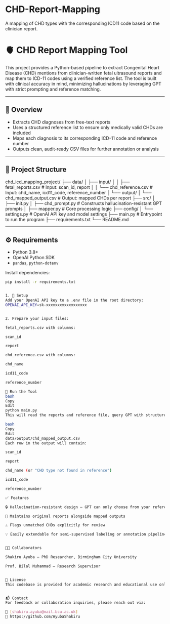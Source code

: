 # CHD-Report-Mapping
A mapping of CHD types with the corresponding ICD11 code based on the clinician report.

# 🫀 CHD Report Mapping Tool

This project provides a Python-based pipeline to extract Congenital Heart Disease (CHD) mentions from clinician-written fetal ultrasound reports and map them to ICD-11 codes using a verified reference list. The tool is built with clinical accuracy in mind, minimizing hallucinations by leveraging GPT with strict prompting and reference matching.

---

## 📌 Overview

- Extracts CHD diagnoses from free-text reports
- Uses a structured reference list to ensure only medically valid CHDs are included
- Maps each diagnosis to its corresponding ICD-11 code and reference number
- Outputs clean, audit-ready CSV files for further annotation or analysis

---

## 🧱 Project Structure

chd_icd_mapping_project/
├── data/
│ ├── input/
│ │ ├── fetal_reports.csv # Input: scan_id, report
│ │ └── chd_reference.csv # Input: chd_name, icd11_code, reference_number
│ └── output/
│ └── chd_mapped_output.csv # Output: mapped CHDs per report
├── src/
│ ├── init.py
│ ├── chd_prompt.py # Constructs hallucination-resistant GPT prompts
│ ├── mapper.py # Core processing logic
├── config/
│ └── settings.py # OpenAI API key and model settings
├── main.py # Entrypoint to run the program
├── requirements.txt
└── README.md


---

## ⚙️ Requirements

- Python 3.8+
- OpenAI Python SDK
- `pandas`, `python-dotenv`

Install dependencies:
```bash
pip install -r requirements.txt


1. 🔑 Setup
Add your OpenAI API key to a .env file in the root directory:
OPENAI_API_KEY=sk-xxxxxxxxxxxxxxxxxx


2. Prepare your input files:

fetal_reports.csv with columns:

scan_id

report

chd_reference.csv with columns:

chd_name

icd11_code

reference_number

🚀 Run the Tool
bash
Copy
Edit
python main.py
This will read the reports and reference file, query GPT with structured prompts, and produce a mapped output file at:

bash
Copy
Edit
data/output/chd_mapped_output.csv
Each row in the output will contain:

scan_id

report

chd_name (or "CHD type not found in reference")

icd11_code

reference_number

✅ Features

🔒 Hallucination-resistant design — GPT can only choose from your reference list

📄 Maintains original reports alongside mapped outputs

⚠️ Flags unmatched CHDs explicitly for review

💡 Easily extendable for semi-supervised labeling or annotation pipelines


👨‍🔬 Collaborators

Shakiru Ayuba – PhD Researcher, Birmingham City University

Prof. Bilal Muhammad – Research Supervisor


📄 License
This codebase is provided for academic research and educational use only. Contact the author for other uses or distribution.


📬 Contact
For feedback or collaboration inquiries, please reach out via:

📧 [shakiru.ayuba@mail.bcu.ac.uk]
🔗 https://github.com/AyubaShakiru
